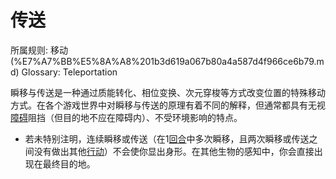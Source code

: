 # 传送

所属规则: 移动 (%E7%A7%BB%E5%8A%A8%201b3d619a067b80a4a587d4f966ce6b79.md)
Glossary: Teleportation

瞬移与传送是一种通过质能转化、相位变换、次元穿梭等方式改变位置的特殊移动方式。在各个游戏世界中对瞬移与传送的原理有着不同的解释，但通常都具有无视[障碍](%E9%9A%9C%E7%A2%8D%201b3d619a067b80618083cc2f816198bf.md)阻挡（但目的地不应在障碍内）、不受环境影响的特点。

- 若未特别注明，连续瞬移或传送（在1[回合](%E5%9B%9E%E5%90%88%201b3d619a067b80d5b828fcef065cc971.md)中多次瞬移，且两次瞬移或传送之间没有做出其他[行动](%E8%A1%8C%E5%8A%A8%201b5d619a067b80358481f4e8946e320c.md)）不会使你显出身形。在其他生物的感知中，你会直接出现在最终目的地。